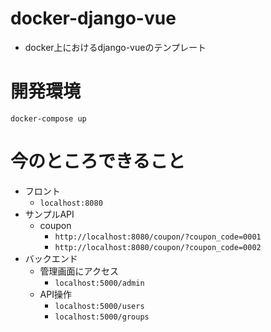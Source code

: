 # docker-django-vue

- docker上におけるdjango-vueのテンプレート

# 開発環境
```
docker-compose up
```

# 今のところできること
- フロント
  - `localhost:8080`
- サンプルAPI
  - coupon
    - `http://localhost:8080/coupon/?coupon_code=0001`
    - `http://localhost:8080/coupon/?coupon_code=0002`
- バックエンド
  - 管理画面にアクセス
    - `localhost:5000/admin`
  - API操作
    - `localhost:5000/users`
    - `localhost:5000/groups`
